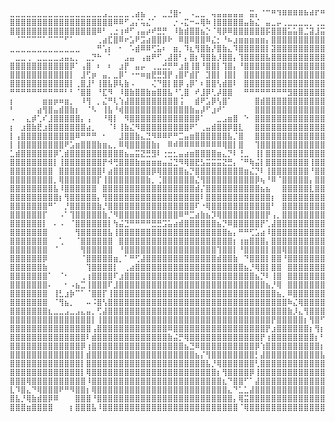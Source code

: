     ⣀⣀⣀⣀⣀⣀⣀⣀⣀⣀⣀⣀⣀⣀⣀⣀⣀⣠⣀⣀⣀⣀⢀⣴⣦⠀⢀⠀⣀⣘⣿⠂⠀⠠⣀⣀⠀⢤⣤⣤⣤⣤⣤⠀⣭⡄⠈⠉⠛⠹⠿⠿⠿⠿⠷⠾⠏⠛⠏⢻⡿⠿⢿⡿⢿⠀
    ⣿⣿⣿⣿⣿⣿⣿⣿⣿⣿⣿⣿⣿⣿⣿⣿⣿⣿⣿⠿⠿⠋⣠⡌⢥⣌⠁⠀⠀⠀⡐⠠⣍⠒⠤⢿⠷⢸⣿⣿⣿⣿⣿⣤⣷⣌⠀⣤⣀⡤⢀⣀⣀⣀⣀⡀⢀⣀⣈⣼⣁⣤⣸⣿⣿⠀
    ⣿⣿⣿⣿⣿⣿⣿⣿⣿⣿⣿⣿⣿⣿⣿⣿⠿⠃⢀⣐⢰⠾⠋⢠⣤⡴⠞⣛⡛⠀⠸⣷⣾⣿⣿⣦⡑⠈⢿⡿⠿⣿⣿⣿⣿⣿⣿⡯⣿⣿⣿⣥⣥⣿⣈⣽⣸⣭⣭⣬⣭⣭⣽⣿⣿⠀
    ⠀⠈⠉⠉⠉⠉⠁⠉⠉⠉⠋⠁⠀⠀⠀⠀⢀⣴⣏⣿⠿⠖⣡⠟⣩⣴⣿⣿⡿⠗⠀⠿⣿⠿⣿⣿⠿⣌⡂⠘⠦⣰⣶⣶⣶⣶⣶⡄⣿⣿⣿⣿⣿⣿⣿⣿⣿⣿⣿⣿⣿⣿⣿⣿⣿⠀
    ⣀⣀⣀⣀⣀⣀⣀⣀⣀⣀⣀⣀⣀⠀⠀⠀⠛⢡⡆⠀⠂⠀⠡⣾⠿⠿⢋⣥⠆⠀⣶⡀⠹⣆⢻⣿⣷⡜⣿⣷⣄⠹⣿⣿⣿⣿⣿⡇⣽⣿⣿⣿⣿⣿⣿⣿⣿⣿⣿⣿⣿⣿⣿⣿⣿⠀
    ⠀⣀⣀⢀⠀⣀⣀⣀⣀⣠⣤⣄⡀⠀⣀⡙⠓⠀⠁⠀⠀⣠⣤⠀⢠⣶⠟⠋⢀⣼⣿⠃⡄⣿⡆⢻⣿⣷⡸⣿⣿⡄⢹⣿⣿⣿⣿⣧⣿⣿⣿⣿⣿⣿⣿⣿⣿⣿⣿⣿⣿⣿⣿⣿⣿⠀
    ⣿⣿⣿⣿⣿⣿⣿⣿⣿⣿⣿⡿⠁⢠⣿⠀⠆⠀⠆⠀⣰⡟⠀⣤⡤⠀⢀⣀⣚⡛⠛⣰⣿⢸⣿⠘⣿⣿⡇⢹⣿⡄⠘⣿⣿⣿⣿⣿⣿⣿⣿⣿⣿⣿⣿⣿⣿⣿⣿⣿⣿⣿⣿⣿⣿⠀
    ⣿⣿⣿⣿⣿⣿⣿⣿⣿⣿⣿⡇⠀⣸⢋⡶⠀⣤⡀⣀⡿⠁⠐⠒⠶⣶⣟⣛⣻⡟⢠⣿⠏⣾⡏⠀⣹⣿⡇⢸⣿⡇⠀⣿⣿⣿⣿⣿⣿⣿⣿⣿⣿⣿⣿⣿⣿⣿⣿⣿⣿⣿⣿⣿⣿⠀
    ⣿⣿⣿⣿⣿⣿⣿⣿⣿⣿⣿⡇⢀⣿⣸⠃⢸⣿⣧⡿⢧⣷⠠⠀⠀⠀⢌⠙⣿⡇⣿⡿⢠⡿⠁⠆⣿⣿⢣⣾⣿⠇⠀⣿⣿⣿⣿⣿⣿⣿⣿⣿⣿⣿⣿⣿⣿⣿⣿⣿⣿⣿⣿⣿⣿⠀
    ⠛⠛⠛⠛⠛⠛⠛⠛⠛⠛⠃⠃⠈⣿⣿⠀⠘⣏⠻⠀⠸⣿⣷⣿⣿⣷⣶⣿⣿⣧⠘⢁⣿⠀⠞⣸⡿⢃⡼⣿⣿⠀⠀⠛⠛⠛⠛⠛⠛⠛⠛⣻⣿⣿⣿⣿⣿⣿⣿⣿⣿⣿⣿⣿⣿⠀
    ⡆⠀⠀⠀⠀⠀⣶⣶⡶⠶⣶⡀⠀⠸⢻⠀⡀⣌⠛⢇⢱⣼⣿⣿⣿⣿⣿⣿⣿⣿⣿⢨⠀⠀⣾⠟⣡⡿⢣⣿⠁⠀⠀⠀⠀⣿⣾⣿⣿⣿⣿⣿⣿⣿⣿⣿⣿⣿⣿⣿⣿⣿⣿⣿⣿⠀
    ⠃⠀⠀⠀⠀⣴⢻⣿⣤⣾⣿⣷⡆⠀⠈⠣⠀⢸⣧⠘⢾⣿⣿⣿⣿⣿⣿⣿⣿⣿⣿⣿⣿⣷⣤⡼⠋⣰⠞⠁⠀⠀⠀⠀⠀⣿⣿⣿⣿⣿⣿⣿⣿⣿⣿⣿⣿⣿⣿⣿⣿⣿⣿⣿⣿⠀
    ⠠⠀⠀⣄⡾⢁⠎⣸⣿⣿⣿⣿⣿⡄⢠⠀⠀⠘⢿⡇⠀⠻⣿⣿⣿⣿⣿⣿⣿⣿⣿⣿⣿⣿⡿⠁⠀⠀⣀⣠⣶⣿⠀⠑⠀⣿⣿⣿⣿⣿⣿⣿⣿⣿⣿⣿⣿⣿⣿⣿⣿⣿⣿⣿⣿⠀
    ⡆⠀⣰⣿⣷⣟⣰⣿⣿⣿⣿⣿⣿⣿⣴⡀⠀⠀⠈⠇⢸⣷⣌⠻⣿⣿⣿⣿⣿⣿⣿⣿⣿⠟⠁⢀⣤⣾⣿⣿⡿⣿⣇⠀⠀⣿⣿⣿⣿⣿⣿⣿⣿⣿⣿⣿⣿⣿⣿⣿⣿⣿⣿⣿⣿⠀
    ⡇⢠⣿⣿⣿⣿⣿⣿⣿⣿⣿⣿⠿⠛⠛⠛⠀⠂⠀⠀⣸⣿⣿⣷⣄⣙⠻⠿⠿⠟⠛⣉⣤⣶⣿⣿⣿⣿⣿⣿⣧⡈⣿⠀⠀⣿⣿⣿⣿⣿⣿⣿⣿⣿⣿⣿⣿⣿⣿⣿⣿⣿⣿⣿⣿⠀
    ⡇⢸⣿⣿⣿⣿⣿⣿⣿⣿⠟⣡⣶⣿⣿⣿⣷⣶⣄⡀⠿⢿⣿⣿⣿⣿⣷⡆⠀⠿⠾⠿⠿⠿⠿⠿⠿⠿⠿⢿⣿⡇⣿⠀⠀⢹⣿⣿⣿⣿⣿⣿⣿⣿⣿⣿⣿⣿⣿⣿⣿⣿⣿⣿⣿⠀
    ⣁⣾⣿⣿⣿⣿⣿⣿⡿⢁⣾⣿⣿⣿⣿⣿⣿⣿⣿⣿⣿⣦⣤⣭⣝⣛⣻⠇⢐⣒⣂⣤⣴⣶⣿⣿⣿⣿⣶⣄⡙⠇⢘⣀⠀⢸⡇⣿⣿⣿⣿⣿⣿⣿⣿⣿⣿⣿⣿⣿⣿⣿⣿⣿⣿⠀
    ⣿⣿⣿⣿⣿⣿⣿⣿⡇⢸⣿⣿⣿⣿⣿⣿⣿⡟⠺⢛⣿⣿⣿⣷⣶⣶⣶⣶⣤⣬⣙⠻⢿⣿⣟⣣⣭⣭⣭⣝⣛⡄⠈⠛⢷⣬⡇⣿⣿⣿⣿⣿⣿⣿⣿⢸⣿⣿⣿⣿⣿⣿⣿⣿⣿⠀
    ⣿⣿⣿⣿⣿⣿⣿⣿⠀⣿⣿⣿⣿⣿⣿⣿⣿⠇⣴⣿⣿⣿⣿⣿⣿⣿⡿⢿⣿⣿⣿⣿⣦⡙⣿⣿⣿⣿⣿⣿⣿⣿⣿⣶⣌⡙⠇⢸⣿⣿⣿⣿⣿⣿⣿⠘⣿⣿⣿⣿⣿⣿⣿⣿⣿⠀
    ⣿⣿⣿⣿⣿⣿⣿⣿⡀⢿⣿⣿⣿⣿⣿⣿⡏⢸⣿⣿⣿⣿⣿⣿⣿⣷⡀⢈⣿⣿⣿⣿⣿⣿⣌⢻⣿⣿⣿⣿⣿⣿⣿⣿⣿⡿⢦⠘⠿⠈⣿⣿⣿⣿⣿⡄⣿⣿⣿⣿⣿⣿⣿⣿⣿⠀
    ⣿⣿⣿⣿⣿⣿⣿⣿⣧⠸⣿⣿⣿⣿⣿⣿⠀⣿⣿⣿⣿⣿⣿⣿⣿⣿⣿⣿⣿⣿⣿⣿⣿⣿⣾⡌⣿⣿⣿⣿⣿⣿⣿⣿⣿⣿⣦⣦⠀⠀⣿⣿⣿⣿⣿⣇⣿⣿⣿⣿⣿⣿⣿⣿⣿⠀
    ⣿⣿⣿⣿⣿⣿⣿⣿⣿⡆⢻⣿⣿⣿⣿⣿⡄⢻⣿⣿⣿⣿⣿⣿⣿⣿⣿⣿⣿⣿⣿⣿⣿⣿⣿⠇⣿⣿⣿⣿⣿⣿⣿⣿⣿⣿⣿⣿⡆⠀⣿⣿⣿⣿⣿⣿⣿⣿⣿⣿⣿⣿⣿⣿⣿⠀
    ⣿⣿⣿⣿⣿⣿⣿⠛⠁⠀⡘⣿⣿⣿⣿⣿⣷⡘⣿⣿⣿⣿⣿⣿⣿⣿⣿⣿⣿⣿⣿⣿⣿⣿⠏⠐⢿⣿⣿⣿⣿⣿⣿⣿⣿⣿⣿⣿⠃⠀⣿⣿⣿⣿⣿⣿⣿⣿⣿⣿⣿⣿⣿⣿⣿⠀
    ⣿⣿⣿⣿⣿⣿⡏⠀⠀⠠⠁⢹⣿⣿⣿⣿⣿⣷⡈⠻⣿⣿⣿⣿⣿⣿⣿⣿⣿⣿⣿⠿⠛⣉⣴⣷⣦⡹⢿⣿⣿⣿⣿⣿⣿⣿⣿⡟⢠⡀⣿⣿⣿⣿⣿⣿⣿⣿⣿⣿⣿⣿⣿⣿⣿⠀
    ⣿⣿⣿⣿⣿⣿⡇⠀⠄⠠⠀⠈⣿⣿⣿⣿⣿⣿⡇⢳⣬⣙⠛⠛⠛⠛⣛⣛⣩⣥⣴⣾⣿⣿⣿⣿⣿⣿⣦⡙⠿⣿⣿⣿⣿⣿⡟⢁⣼⣿⣿⣿⣿⣿⣿⣿⣿⣿⣿⣿⣿⣿⣿⣿⣿⠀
    ⣿⣿⣿⣿⣿⣿⣿⠀⠀⠀⠀⠀⢻⣿⣿⣿⣿⣿⣧⢸⣿⣿⣿⣿⣿⣿⣿⣿⣿⣿⣿⣿⣿⣿⣿⣿⣿⣿⣿⣿⣦⡄⠛⠛⢋⣡⣴⠸⣿⣿⣿⣿⣿⣿⣿⣿⣿⣿⣿⣿⣿⠀⠀⠀⠀⠀
    ⣿⣿⣿⣿⣿⣿⣿⠀⠀⢁⠀⠀⠈⣿⣿⣿⣿⣿⣿⠀⣿⣿⣿⣿⣿⣿⣿⣿⣿⣿⣿⣿⣿⣿⣿⣿⣿⣿⣿⣿⣿⡆⢰⣶⣿⣿⣿⡄⣿⣿⣿⣿⣿⣿⣿⣿⣿⣿⣿⣿⣿⡆⠀⣼⣿⠀
    ⣿⣿⣿⣿⣿⣿⣿⠀⠈⠀⠀⠀⠀⢻⣿⣿⣿⣿⣿⠀⠘⣿⣿⣿⣿⣿⣿⣿⣿⣿⣿⣿⣿⣿⣿⣿⣿⣿⢹⣿⣿⡇⠘⣿⣿⣿⣿⡇⣿⣿⢿⣿⣿⣿⣿⣿⣿⣿⣿⣿⣿⡇⢰⣿⣿⠀
    ⣿⣿⣿⣿⣿⣿⡿⠀⠀⠀⠀⠀⠀⠈⣿⣿⣿⣿⣿⣶⡀⠁⠛⢋⣼⣿⣿⣿⣿⣿⣿⣿⣿⣿⣿⣿⣿⣿⣾⣿⣿⣷⠀⠙⣿⣿⣿⡇⣿⣿⠘⣿⣿⣿⣿⣿⣿⣿⣿⣿⣿⣧⠘⣿⣿⠀
    ⣿⣿⣿⣿⣿⣿⣷⠀⠀⠀⠀⠀⠀⠀⢹⣿⣿⣿⣿⡇⠀⢀⣴⣿⣿⣿⣿⣿⣿⣿⣿⣿⣿⣿⣿⣿⣿⣿⣿⣿⣿⣿⣿⣦⡘⢿⣿⡇⣿⣿⠀⣿⣿⣿⣿⣿⣿⣿⣿⣿⣿⣿⢸⣿⣿⠀
    ⣿⣿⣿⣿⣿⣿⣿⠁⠀⠈⠂⠀⠀⢀⢰⣿⣿⣿⣿⠏⣰⣿⣿⣿⣿⣿⣿⣿⣿⣿⣿⣿⣿⣿⣿⣿⣿⣿⣿⣿⣿⣿⣿⣿⣿⣦⡙⠇⢸⣿⠀⣿⣿⣿⣿⣿⣿⣿⣿⣿⣿⣿⣿⣿⣿⠀
    ⣿⣿⣿⣿⣿⣿⣿⠄⠀⠀⠂⠠⣦⣉⢸⣿⣿⣿⠏⣸⣿⣿⣿⣿⣿⣿⣿⣿⣿⣿⣿⣿⣿⣿⣿⣿⣿⣿⣿⣿⣿⣿⣿⣿⣿⣿⣿⣦⡘⢿⠀⣿⣿⣿⣿⣿⣿⣿⣿⣿⣿⣿⠛⣿⣿⠀
    ⣿⣿⣿⣿⣿⣿⣿⠀⢸⣃⣰⡷⠉⠁⠈⣿⣿⡏⢸⣿⣿⣿⣿⣿⣿⣿⣿⣿⣿⣿⣿⣿⣿⣿⣿⣿⣿⣿⣿⣿⣿⣿⣿⣿⣿⣿⣿⣿⣿⣦⡀⠿⣿⣿⣿⣿⣿⣿⣿⣿⣿⣿⡿⣿⣿⠀
    ⣿⣿⣿⣿⣿⣿⣿⠀⠈⢻⣦⡀⠀⠀⠤⠨⣿⢣⣿⣿⣿⣿⣿⣿⣿⣿⣿⣿⣿⣿⣿⣿⣿⣿⣿⣿⣿⣿⣿⣿⣿⣿⣿⣿⣿⣿⣿⣿⣿⣿⣿⠷⣌⢿⣿⣿⣿⣿⣿⣿⣿⣿⣟⣿⣿⠀
    ⣿⣿⣿⣿⣿⣿⣿⣆⣀⣀⣠⣀⣠⣄⣤⡀⢋⣼⣿⣿⣿⣿⣿⣿⣿⣿⣿⣿⣿⣿⣿⣿⣿⣿⣿⣿⣿⣿⣿⣿⣿⣿⣿⣿⣿⣿⣿⣿⣿⣿⣿⣷⡸⣄⢻⣿⣿⣿⣿⣿⣿⣿⣿⣿⣿⠀
    ⣿⣿⣿⣿⣿⣿⣿⣿⣿⣿⣿⣿⣿⣿⣿⡇⢸⣿⣿⣿⣿⣿⣿⣿⣿⣿⣿⣿⣿⣿⣿⣿⣿⣿⣿⣿⣿⣿⣿⣿⣿⣿⣿⣿⣿⣿⣿⣿⡟⣿⣿⣿⣿⣿⡆⢻⣿⠋⣿⣿⣿⣿⣿⣿⣿⠀
    ⣿⣿⣿⣿⣿⣿⣿⣿⣿⣿⣿⣿⣿⣿⣿⢠⣿⣿⣿⣿⣿⣿⣿⣿⣿⣿⣿⣿⣿⠿⣿⣿⣿⣿⣿⣿⣿⣿⣿⣿⣿⣿⣿⣿⣿⣿⣿⡟⣰⣿⣿⣿⣿⣿⣿⡆⢻⡆⣿⣿⣿⣿⣿⣿⣿⠀
    ⣿⣿⣿⣿⣿⣿⣿⣿⣿⣿⣿⣿⣿⣿⠇⣾⣿⣿⣿⣿⣿⣿⣿⣿⣿⣿⣿⣿⣿⣷⣬⡛⢿⣿⣿⣿⣿⣿⣿⣿⣿⣿⣿⣿⣿⣿⡟⢰⣿⣿⣿⣿⣿⣿⣿⣿⡆⠃⢻⣿⣿⣿⣿⡏⣿⠀
    ⣿⣿⣿⣿⣿⣿⣿⣿⣿⣿⣿⣿⣿⡿⢰⣿⣿⣿⣿⣿⣿⣿⣿⣿⣿⣿⣿⣿⣿⣿⣿⣿⣦⣙⠿⣿⣿⣿⣿⣿⣿⣿⣿⣿⣿⡿⢱⣿⣿⣿⣿⣿⣿⣿⣿⣿⣿⡆⢸⣿⣿⣿⣿⡇⣿⠀
    ⣿⣿⣿⣿⣿⣿⣿⣿⣿⣿⣿⣿⣿⡇⣾⣿⣿⣿⣿⣿⣿⣿⣿⣿⣿⣿⣿⣿⣿⣿⣿⣿⣿⣿⣦⡌⢻⣿⣿⣿⣿⣿⣿⣿⣿⡃⣼⣿⣿⣿⣿⣿⣿⣿⣿⣿⣿⣧⠸⣿⣿⣿⣿⣇⢻⠀
    ⣿⣿⣿⣿⣿⣿⣿⣿⣿⣿⣿⣿⣿⡇⣿⣿⣿⣿⣿⣿⣿⣿⣿⣿⣿⣿⣿⣿⣿⣿⣿⣿⣿⣿⣿⣿⣧⡘⢿⣿⣿⣿⣿⣿⣿⢃⣿⣿⣿⣿⣿⣿⣿⣿⣿⣿⣿⣿⠀⣿⣿⣿⣿⡗⠠⠀
    ⣿⣿⣿⣿⣿⣿⣿⣿⣿⣿⣿⣿⣿⡇⢿⣿⣿⣿⣿⣿⣿⣿⣿⣿⣿⣿⣿⣿⣿⣿⣿⣿⣿⣿⣿⣿⣿⣿⡆⢻⣿⣿⣿⣿⡿⢸⣿⣿⣿⣿⣿⣿⣿⣿⣿⣿⣿⣿⡆⣿⣿⣿⣿⣿⣼⠀
    ⣿⣿⣿⢿⣿⣿⣿⣿⣿⣿⣿⣿⣿⣿⠸⣿⣿⣿⣿⣿⣿⣿⣿⣿⣿⣿⣿⣿⣿⣿⣿⣿⣿⣿⣿⣿⣿⣿⣿⣆⠙⣿⣿⠋⠁⣼⣿⣿⣿⣿⣿⣿⣿⣿⣿⣿⣿⣿⣷⣿⣿⣿⣿⣿⣿⠀
    ⣇⠹⣿⣄⠙⢿⣿⣿⣿⠟⠛⠻⣿⣿⡆⢿⣿⣿⣿⣿⣿⣿⣿⣿⣿⣿⣿⣿⣿⣿⣿⣿⣿⣿⣿⣿⣿⣿⣿⣿⣄⠙⣁⣁⣼⣿⣿⣿⣿⣿⣿⣿⣿⣿⣿⣿⣿⣿⣿⣿⣿⣿⣿⣿⣿⠀
    ⣿⣧⡘⢿⣷⣾⣿⡿⠿⠀⠀⠀⣿⣿⣿⠘⣿⣿⣿⣿⣿⣿⣿⣿⣿⣿⣿⣿⣿⣿⣿⣿⣿⣿⣿⣿⣿⣿⣿⣿⣿⡄⢿⣭⣿⣿⣿⣿⣿⣿⣿⣿⣿⣿⣿⣿⣿⣿⣿⣿⣿⣿⣿⣿⣿⠀
    ⣿⣿⣿⣶⣿⣿⣿⣿⠀⠀⠀⡆⣿⣿⣿⣧⠸⣿⣿⣿⣿⣿⣿⣿⣿⣿⣿⣿⣿⣿⣿⣿⣿⣿⣿⣿⣿⣿⣿⣿⣿⣿⠈⢿⣿⣿⣿⣿⣿⣿⣿⣿⣿⣿⣿⣿⣿⣿⣿⣿⣿⣿⣿⣿⡿⠀
